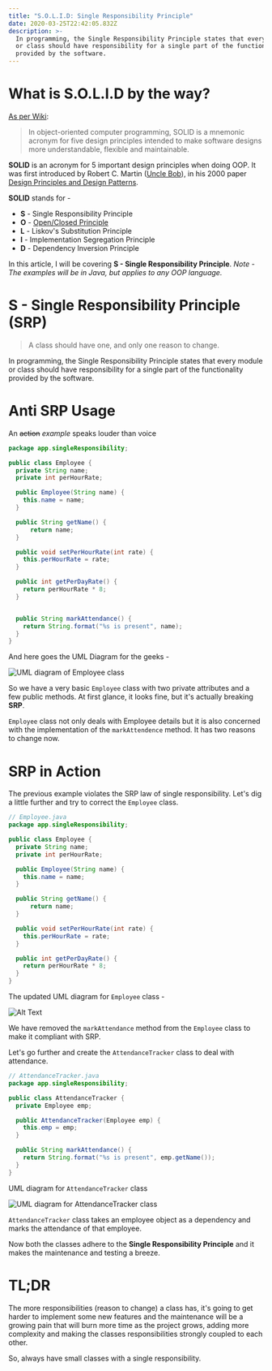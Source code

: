 ```yaml
---
title: "S.O.L.I.D: Single Responsibility Principle"
date: 2020-03-25T22:42:05.832Z
description: >-
  In programming, the Single Responsibility Principle states that every module
  or class should have responsibility for a single part of the functionality
  provided by the software.
---
```


# What is S.O.L.I.D by the way?

[As per Wiki](https://en.wikipedia.org/wiki/SOLID):

> In object-oriented computer programming, SOLID is a mnemonic acronym for five design principles intended to make software designs more understandable, flexible and maintainable.

**SOLID** is an acronym for 5 important design principles when doing OOP. It was first introduced by Robert C. Martin ([Uncle Bob](https://twitter.com/unclebobmartin?ref_src=twsrc%5Egoogle%7Ctwcamp%5Eserp%7Ctwgr%5Eauthor)), in his 2000 paper [Design Principles and Design Patterns](https://web.archive.org/web/20150906155800/http://www.objectmentor.com/resources/articles/Principles_and_Patterns.pdf).

**SOLID** stands for -

- **S** - Single Responsibility Principle
- **O** - [Open/Closed Principle](https://blog.abhishekprakash.com/2020-03-25-s-o-l-i-d-open-closed-principle/)
- **L** - Liskov's Substitution Principle
- **I** - Implementation Segregation Principle
- **D** - Dependency Inversion Principle

In this article, I will be covering **S - Single Responsibility Principle**. _Note - The examples will be in Java, but applies to any OOP language._

# S - Single Responsibility Principle (SRP)

> A class should have one, and only one reason to change.

In programming, the Single Responsibility Principle states that every module or class should have responsibility for a single part of the functionality provided by the software.

# Anti SRP Usage

An ~~action~~ _example_ speaks louder than voice

```java
package app.singleResponsibility;

public class Employee {
  private String name;
  private int perHourRate;

  public Employee(String name) {
    this.name = name;
  }

  public String getName() {
      return name;
  }

  public void setPerHourRate(int rate) {
    this.perHourRate = rate;
  }

  public int getPerDayRate() {
    return perHourRate * 8;
  }


  public String markAttendance() {
    return String.format("%s is present", name);
  }
}
```

And here goes the UML Diagram for the geeks -

![UML diagram of Employee class](https://dev-to-uploads.s3.amazonaws.com/i/q1l8otjyic58fof0662g.png)

So we have a very basic `Employee` class with two private attributes and a few public methods. At first glance, it looks fine, but it's actually breaking **SRP**.

`Employee` class not only deals with Employee details but it is also concerned with the implementation of the `markAttendence` method. It has two reasons to change now.

# SRP in Action

The previous example violates the SRP law of single responsibility. Let's dig a little further and try to correct the `Employee` class.

```java
// Employee.java
package app.singleResponsibility;

public class Employee {
  private String name;
  private int perHourRate;

  public Employee(String name) {
    this.name = name;
  }

  public String getName() {
      return name;
  }

  public void setPerHourRate(int rate) {
    this.perHourRate = rate;
  }

  public int getPerDayRate() {
    return perHourRate * 8;
  }
}
```

The updated UML diagram for `Employee` class -

![Alt Text](https://dev-to-uploads.s3.amazonaws.com/i/vh1ab8ndno41wjxqbwfj.png)

We have removed the `markAttendance` method from the `Employee` class to make it compliant with SRP.

Let's go further and create the `AttendanceTracker` class to deal with attendance.

```java
// AttendanceTracker.java
package app.singleResponsibility;

public class AttendanceTracker {
  private Employee emp;

  public AttendanceTracker(Employee emp) {
    this.emp = emp;
  }

  public String markAttendance() {
    return String.format("%s is present", emp.getName());
  }
}
```

UML diagram for `AttendanceTracker` class

![UML diagram for AttendanceTracker class](https://dev-to-uploads.s3.amazonaws.com/i/6gusln1h4gamawphy8s2.png)

`AttendanceTracker` class takes an employee object as a dependency and marks the attendance of that employee.

Now both the classes adhere to the **Single Responsibility Principle** and it makes the maintenance and testing a breeze.

# TL;DR

The more responsibilities (reason to change) a class has, it's going to get harder to implement some new features and the maintenance will be a growing pain that will burn more time as the project grows, adding more complexity and making the classes responsibilities strongly coupled to each other.

So, always have small classes with a single responsibility.
